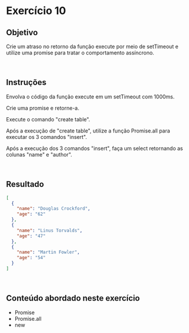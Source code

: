 # Exercício 10

## Objetivo

Crie um atraso no retorno da função execute por meio de setTimeout e utilize uma promise para tratar o comportamento assíncrono.

<br>

## Instruções

Envolva o código da função execute em um setTimeout com 1000ms.

Crie uma promise e retorne-a.

Execute o comando "create table".

Após a execução de "create table", utilize a função Promise.all para executar os 3 comandos "insert".

Após a execução dos 3 comandos "insert", faça um select retornando as colunas "name" e "author".

<br>

## Resultado

```json
[
  {
    "name": "Douglas Crockford",
    "age": "62"
  },
  {
    "name": "Linus Torvalds",
    "age": "47"
  },
  {
    "name": "Martin Fowler",
    "age": "54"
  }
]
```

<br>

## Conteúdo abordado neste exercício

- Promise
- Promise.all
- new
